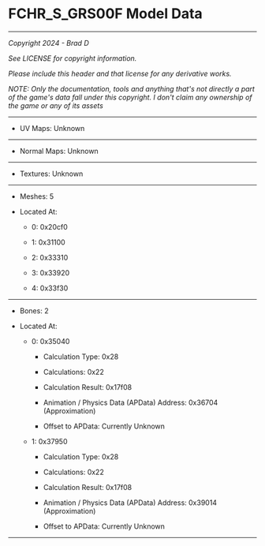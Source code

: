 # FCHR_S_GRS00F Model Data

---

*Copyright 2024 - Brad D*

*See LICENSE for copyright information.*

*Please include this header and that license for any derivative works.*

*NOTE: Only the documentation, tools and anything that's not directly a part of the game's data fall under this copyright. I don't claim any ownership of the game or any of its assets*

---


* UV Maps: Unknown

---

* Normal Maps: Unknown

---

* Textures: Unknown

---

* Meshes: 5

* Located At:

  * 0: 0x20cf0

  * 1: 0x31100

  * 2: 0x33310

  * 3: 0x33920

  * 4: 0x33f30

---

* Bones: 2

* Located At:

  * 0: 0x35040

    * Calculation Type: 0x28

    * Calculations: 0x22

    * Calculation Result: 0x17f08

    * Animation / Physics Data (APData) Address: 0x36704 (Approximation)

    * Offset to APData: Currently Unknown

  * 1: 0x37950

    * Calculation Type: 0x28

    * Calculations: 0x22

    * Calculation Result: 0x17f08

    * Animation / Physics Data (APData) Address: 0x39014 (Approximation)

    * Offset to APData: Currently Unknown

---

